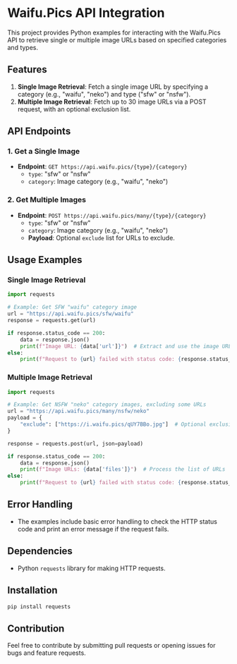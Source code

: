 # Waifu.Pics API Integration

This project provides Python examples for interacting with the Waifu.Pics API to retrieve single or multiple image URLs based on specified categories and types.

## Features

1. **Single Image Retrieval**: Fetch a single image URL by specifying a category (e.g., "waifu", "neko") and type ("sfw" or "nsfw").
2. **Multiple Image Retrieval**: Fetch up to 30 image URLs via a POST request, with an optional exclusion list.

## API Endpoints

### 1. Get a Single Image
- **Endpoint**: `GET https://api.waifu.pics/{type}/{category}`
  - `type`: "sfw" or "nsfw"
  - `category`: Image category (e.g., "waifu", "neko")

### 2. Get Multiple Images
- **Endpoint**: `POST https://api.waifu.pics/many/{type}/{category}`
  - `type`: "sfw" or "nsfw"
  - `category`: Image category (e.g., "waifu", "neko")
  - **Payload**: Optional `exclude` list for URLs to exclude.

## Usage Examples

### Single Image Retrieval
```python
import requests

# Example: Get SFW "waifu" category image
url = "https://api.waifu.pics/sfw/waifu"
response = requests.get(url)

if response.status_code == 200:
    data = response.json()
    print(f"Image URL: {data['url']}")  # Extract and use the image URL
else:
    print(f"Request to {url} failed with status code: {response.status_code}")
```

### Multiple Image Retrieval
```python
import requests

# Example: Get NSFW "neko" category images, excluding some URLs
url = "https://api.waifu.pics/many/nsfw/neko"
payload = {
    "exclude": ["https://i.waifu.pics/qUY7BBo.jpg"]  # Optional exclusion list
}

response = requests.post(url, json=payload)

if response.status_code == 200:
    data = response.json()
    print(f"Image URLs: {data['files']}")  # Process the list of URLs
else:
    print(f"Request to {url} failed with status code: {response.status_code}")
```

## Error Handling
- The examples include basic error handling to check the HTTP status code and print an error message if the request fails.

## Dependencies
- Python `requests` library for making HTTP requests.

## Installation
```bash
pip install requests
```

## Contribution
Feel free to contribute by submitting pull requests or opening issues for bugs and feature requests.